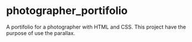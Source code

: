 # photographer_portifolio
A portifolio for a photographer with HTML and CSS. This project have the purpose of use the parallax.
